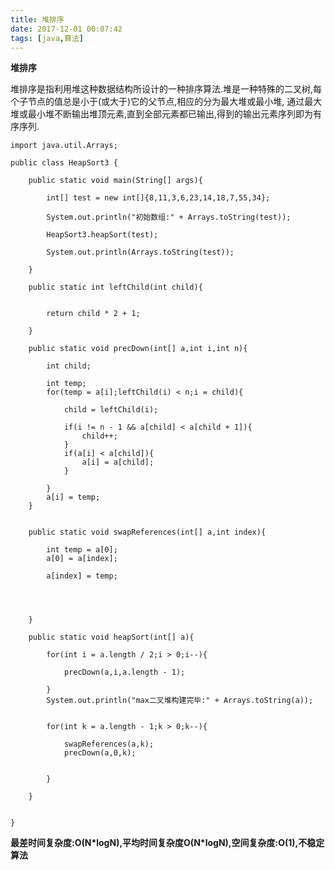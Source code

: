 ```yaml
---
title: 堆排序
date: 2017-12-01 00:07:42
tags: [java,算法]
---
```


**堆排序**

堆排序是指利用堆这种数据结构所设计的一种排序算法.堆是一种特殊的二叉树,每个子节点的值总是小于(或大于)它的父节点,相应的分为最大堆或最小堆,
通过最大堆或最小堆不断输出堆顶元素,直到全部元素都已输出,得到的输出元素序列即为有序序列.

<!--more-->


	import java.util.Arrays;

	public class HeapSort3 {

		public static void main(String[] args){
			
			int[] test = new int[]{8,11,3,6,23,14,18,7,55,34};
			
			System.out.println("初始数组:" + Arrays.toString(test));
			
			HeapSort3.heapSort(test);
			
			System.out.println(Arrays.toString(test));
			
		}
		
		public static int leftChild(int child){
			
			
			return child * 2 + 1;
			
		}
		
		public static void precDown(int[] a,int i,int n){
			
			int child;
			
			int temp;
			for(temp = a[i];leftChild(i) < n;i = child){
				
				child = leftChild(i);
				
				if(i != n - 1 && a[child] < a[child + 1]){
					child++;
				}
				if(a[i] < a[child]){
					a[i] = a[child];
				}
				
			}
			a[i] = temp;
		}
		
		
		public static void swapReferences(int[] a,int index){
			
			int temp = a[0];
			a[0] = a[index];
			
			a[index] = temp;
			
			
			
			
		}
		
		public static void heapSort(int[] a){
			
			for(int i = a.length / 2;i > 0;i--){
				
				precDown(a,i,a.length - 1);
				
			}
			System.out.println("max二叉堆构建完毕:" + Arrays.toString(a));
			
			
			for(int k = a.length - 1;k > 0;k--){
				
				swapReferences(a,k);
				precDown(a,0,k);
				
				
			}
			
		}
		
		
	}

	
	
	
**最差时间复杂度:O(N\*logN),平均时间复杂度O(N\*logN),空间复杂度:O(1),不稳定算法**		
	